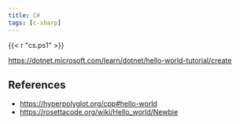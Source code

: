 ```yaml
---
title: C#
tags: [c-sharp]
---
```


{{< r "cs.ps1" >}}

<https://dotnet.microsoft.com/learn/dotnet/hello-world-tutorial/create>

## References

- <https://hyperpolyglot.org/cpp#hello-world>
- <https://rosettacode.org/wiki/Hello_world/Newbie>
